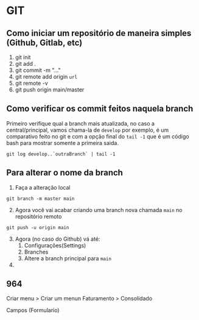 # GIT

## Como iniciar um repositório de maneira simples (Github, Gitlab, etc)

1. git init
2. git add .
3. git commit -m "..."
4. git remote add origin `url`
5. git remote -v
6. git push origin main/master

## Como verificar os commit feitos naquela branch

Primeiro verifique qual a branch mais atualizada, no caso a central/principal, vamos chama-la de `develop` por exemplo, é um comparativo feito no git e com a opção final do `tail -1` que é um código bash para mostrar somente a primeira saida.

```
git log develop..`outraBranch` | tail -1
```

## Para alterar o nome da branch

1. Faça a alteração local

```
git branch -m master main
```

2. Agora você vai acabar criando uma branch nova chamada `main` no repositório remoto

```
git push -u origin main
```

3. Agora (no caso do Github) vá até:
   1. Configurações(Settings)
   2. Branches
   3. Altere a branch principal para `main`
4. 

## 964

Criar menu > Criar um menun Faturamento > Consolidado

Campos (Formulario)

